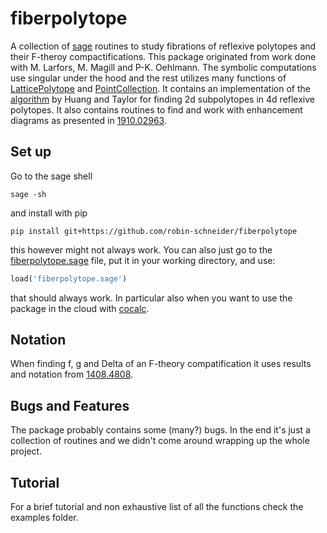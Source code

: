 # fiberpolytope

A collection of [sage](https://www.sagemath.org/) routines to study fibrations of reflexive polytopes and their F-theroy compactifications. This package originated from work done with M. Larfors, M. Magill and P-K. Oehlmann. The symbolic computations use singular under the hood and the rest utilizes many functions of [LatticePolytope](https://doc.sagemath.org/html/en/reference/discrete_geometry/sage/geometry/lattice_polytope.html) and [PointCollection](https://doc.sagemath.org/html/en/reference/discrete_geometry/sage/geometry/point_collection.html). It contains an implementation of the [algorithm](http://ctp.lns.mit.edu/wati/data/fibers/fibers.jl) by Huang and Taylor for finding 2d subpolytopes in 4d reflexive polytopes. It also contains routines to find and work with enhancement diagrams as presented in [1910.02963](https://arxiv.org/abs/1910.02963).

## Set up

Go to the sage shell

```console
sage -sh
```

and install with pip

```console
pip install git+https://github.com/robin-schneider/fiberpolytope
```

this however might not always work. You can also just go to the [fiberpolytope.sage](https://github.com/robin-schneider/fiberpolytope) file, put it in your working directory, and use:

```python
load('fiberpolytope.sage')
```

that should always work. In particular also when you want to use the package in the cloud with [cocalc](https://cocalc.com/).

## Notation

When finding f, g and Delta of an F-theory compatification it uses results and notation from [1408.4808](https://arxiv.org/abs/1408.4808).

## Bugs and Features

The package probably contains some (many?) bugs. In the end it's just a collection of routines and we didn't come around wrapping up the whole project.

## Tutorial

For a brief tutorial and non exhaustive list of all the functions check the examples folder.
